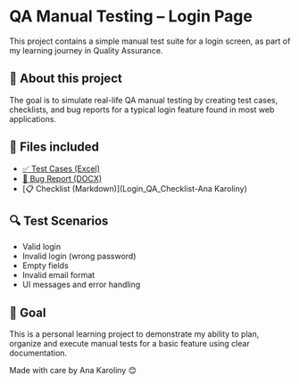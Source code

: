 # QA Manual Testing – Login Page

This project contains a simple manual test suite for a login screen, as part of my learning journey in Quality Assurance.

## 📝 About this project

The goal is to simulate real-life QA manual testing by creating test cases, checklists, and bug reports for a typical login feature found in most web applications.

## 📁 Files included

- [✅ Test Cases (Excel)](QA_Login_TestCases_AnaKaroliny.xlsx)
- [🐞 Bug Report (DOCX)](Bug_Report_Login.AnaKaroliny)
- [📋 Checklist (Markdown)](Login_QA_Checklist-Ana Karoliny)

## 🔍 Test Scenarios

- Valid login
- Invalid login (wrong password)
- Empty fields
- Invalid email format
- UI messages and error handling

## 🎯 Goal

This is a personal learning project to demonstrate my ability to plan, organize and execute manual tests for a basic feature using clear documentation.

Made with care by Ana Karoliny 😊
